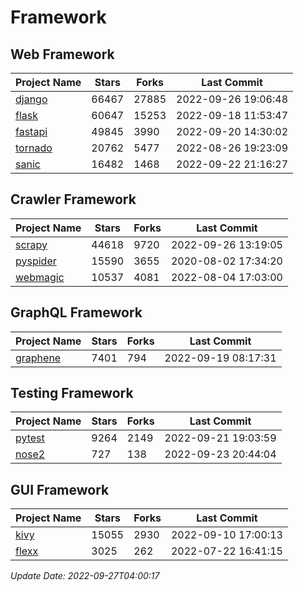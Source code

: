 # Framework

## Web Framework
| Project Name | Stars | Forks | Last Commit |
| ------------ | ----- | ----- | ----------- |
| [django](https://github.com/django/django) | 66467 | 27885 | 2022-09-26 19:06:48 |
| [flask](https://github.com/pallets/flask) | 60647 | 15253 | 2022-09-18 11:53:47 |
| [fastapi](https://github.com/tiangolo/fastapi) | 49845 | 3990 | 2022-09-20 14:30:02 |
| [tornado](https://github.com/tornadoweb/tornado) | 20762 | 5477 | 2022-08-26 19:23:09 |
| [sanic](https://github.com/sanic-org/sanic) | 16482 | 1468 | 2022-09-22 21:16:27 |

## Crawler Framework
| Project Name | Stars | Forks | Last Commit |
| ------------ | ----- | ----- | ----------- |
| [scrapy](https://github.com/scrapy/scrapy) | 44618 | 9720 | 2022-09-26 13:19:05 |
| [pyspider](https://github.com/binux/pyspider) | 15590 | 3655 | 2020-08-02 17:34:20 |
| [webmagic](https://github.com/code4craft/webmagic) | 10537 | 4081 | 2022-08-04 17:03:00 |

## GraphQL Framework
| Project Name | Stars | Forks | Last Commit |
| ------------ | ----- | ----- | ----------- |
| [graphene](https://github.com/graphql-python/graphene) | 7401 | 794 | 2022-09-19 08:17:31 |

## Testing Framework
| Project Name | Stars | Forks | Last Commit |
| ------------ | ----- | ----- | ----------- |
| [pytest](https://github.com/pytest-dev/pytest) | 9264 | 2149 | 2022-09-21 19:03:59 |
| [nose2](https://github.com/nose-devs/nose2) | 727 | 138 | 2022-09-23 20:44:04 |

## GUI Framework
| Project Name | Stars | Forks | Last Commit |
| ------------ | ----- | ----- | ----------- |
| [kivy](https://github.com/kivy/kivy) | 15055 | 2930 | 2022-09-10 17:00:13 |
| [flexx](https://github.com/flexxui/flexx) | 3025 | 262 | 2022-07-22 16:41:15 |

*Update Date: 2022-09-27T04:00:17*